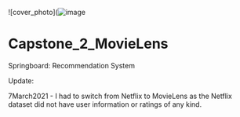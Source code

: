 ![cover_photo](![image](https://user-images.githubusercontent.com/64240700/112944667-fd830780-90e7-11eb-8ab0-61a484b52f70.png)


# Capstone_2_MovieLens
Springboard: Recommendation System

Update: 

7March2021 - I had to switch from Netflix to MovieLens as the Netflix dataset did not have user information or ratings of any kind. 
